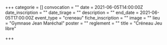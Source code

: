 +++
categorie = []
convocation = ""
date = 2021-06-05T14:00:00Z
date_inscription = ""
date_tirage = ""
description = ""
end_date = 2021-06-05T17:00:00Z
event_type = "creneau"
fiche_inscription = ""
image = ""
lieu = "Gymnase Jean Maréchal"
poster = ""
reglement = ""
title = "Créneau Jeu libre"

+++

